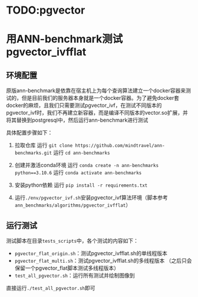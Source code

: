 # TODO:pgvector

# 用ANN-benchmark测试pgvector_ivfflat

## 环境配置
原版ann-benchmark是依靠在宿主机上为每个查询算法建立一个docker容器来测试的，但是目前我们的服务器本身就是一个docker容器。为了避免docker套docker的麻烦，且我们只需要测试pgvector_ivf，在测试不同版本的pgvector_ivf时，我们不再建立新容器，而是编译不同版本的vector.so扩展，并将其替换到postgresql中，然后运行ann-benchmark进行测试

具体配置步骤如下：

1. 拉取仓库
运行 `git clone https://github.com/mindtravel/ann-benchmarks.git`
运行 `cd ann-benchmarks`

2. 创建并激活conda环境
运行 `conda create -n ann-benchmarks python==3.10.6`
运行 `conda activate ann-benchmarks`

3. 安装python依赖
运行 `pip install -r requirements.txt`

4. 运行`./env/pgvector_ivf.sh`安装pgvector_ivf算法环境（脚本参考`ann_benchmarks/algorithms/pgvector_ivfflat`）



## 运行测试
测试脚本在目录`tests_scripts`中，各个测试的内容如下：
- `pgvector_flat_origin.sh`：测试pgvector_ivfflat.sh的单线程版本
- `pgvector_flat_multi.sh`：测试pgvector_ivfflat.sh的多线程版本
（之后只会保留一个pgvector_flat脚本测试多线程版本）
- `test_all_pgvector.sh`：运行所有测试并绘制图像到

直接运行`./test_all_pgvector.sh`即可